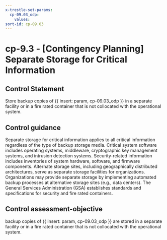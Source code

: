 ```yaml
---
x-trestle-set-params:
  cp-09.03_odp:
    values:
sort-id: cp-09.03
---
```


# cp-9.3 - \[Contingency Planning\] Separate Storage for Critical Information

## Control Statement

Store backup copies of {{ insert: param, cp-09.03_odp }} in a separate facility or in a fire rated container that is not collocated with the operational system.

## Control guidance

Separate storage for critical information applies to all critical information regardless of the type of backup storage media. Critical system software includes operating systems, middleware, cryptographic key management systems, and intrusion detection systems. Security-related information includes inventories of system hardware, software, and firmware components. Alternate storage sites, including geographically distributed architectures, serve as separate storage facilities for organizations. Organizations may provide separate storage by implementing automated backup processes at alternative storage sites (e.g., data centers). The General Services Administration (GSA) establishes standards and specifications for security and fire rated containers.

## Control assessment-objective

backup copies of {{ insert: param, cp-09.03_odp }} are stored in a separate facility or in a fire rated container that is not collocated with the operational system.
